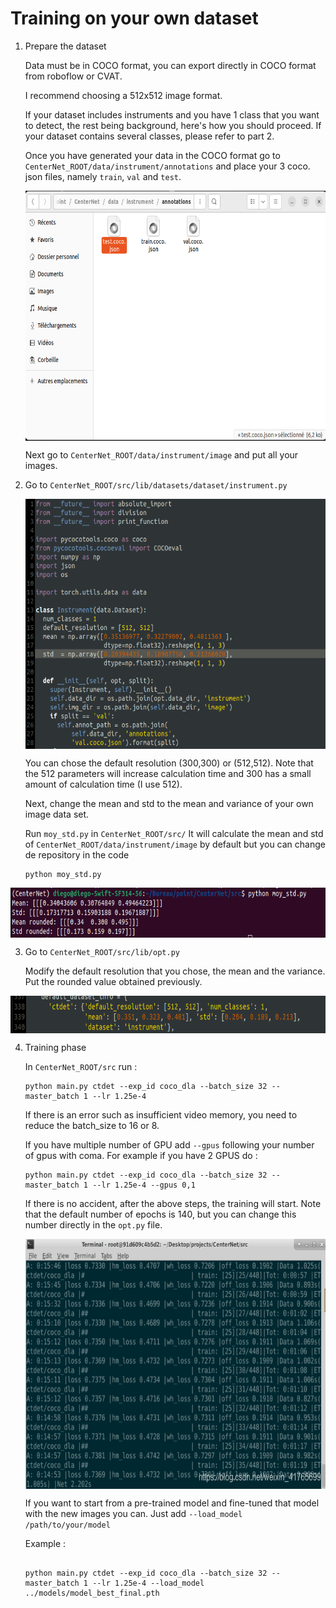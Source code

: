 # Training on your own dataset

1. Prepare the dataset

    Data must be in COCO format, you can export directly in COCO format from roboflow or CVAT.
    
     I recommend choosing a 512x512 image format.

     If your dataset includes instruments and you have 1 class that you want to detect, the rest being background, here's how you should proceed. If your dataset contains several classes, please refer to part 2.

     Once you have generated your data in the COCO format go to `CenterNet_ROOT/data/instrument/annotations` and place your 3 coco.
     json files, namely `train`, `val` and `test`. 
     
     <p align="center">  <img src='cocojson.png' align="center" height="400px"> </p>
     
     Next go to `CenterNet_ROOT/data/instrument/image` and put all your images. 

2. Go to `CenterNet_ROOT/src/lib/datasets/dataset/instrument.py`

    <p align="center">  <img src='instrumentpy.png' align="center" height="400px"> </p>

    You can chose the default resolution (300,300) or (512,512). Note that the 512 parameters will increase calculation time and 300 has a small amount of calculation time (I use 512).

    Next, change the mean and std to the mean and variance of your own image data set.

    Run `moy_std.py` in `CenterNet_ROOT/src/` It will calculate the mean and std of `CenterNet_ROOT/data/instrument/image` by default but you can change de repository in the code 

    ~~~
    python moy_std.py
    ~~~

<p align="center">  <img src='moy_std2.png' align="center" height="80px"> </p>

3. Go to `CenterNet_ROOT/src/lib/opt.py`

    Modify the default resolution that you chose, the mean and the variance. Put the rounded value obtained previously. 

<p align="center">  <img src='ctdet_moy_std.png' align="center" height="60px"> </p>


4. Training phase

    In `CenterNet_ROOT/src` run :

    ~~~
    python main.py ctdet --exp_id coco_dla --batch_size 32 --master_batch 1 --lr 1.25e-4

    ~~~
    If there is an error such as insufficient video memory, you need to reduce the batch_size to 16 or 8.

    If you have multiple number of GPU add `--gpus` following your number of gpus with coma. For example if you have 2 GPUS do :

    ~~~
    python main.py ctdet --exp_id coco_dla --batch_size 32 --master_batch 1 --lr 1.25e-4 --gpus 0,1

    ~~~


    If there is no accident, after the above steps, the training will start. 
    Note that the default number of epochs is 140, but you can change this number directly in the `opt.py` file.

    <p align="center">  <img src='training.png' align="center" height="400px"> </p>

    If you want to start from a pre-trained model and fine-tuned that model with the new images you can. Just add `--load_model /path/to/your/model`
    
    Example :

    ~~~

    python main.py ctdet --exp_id coco_dla --batch_size 32 --master_batch 1 --lr 1.25e-4 --load_model ../models/model_best_final.pth

    ~~~

    
